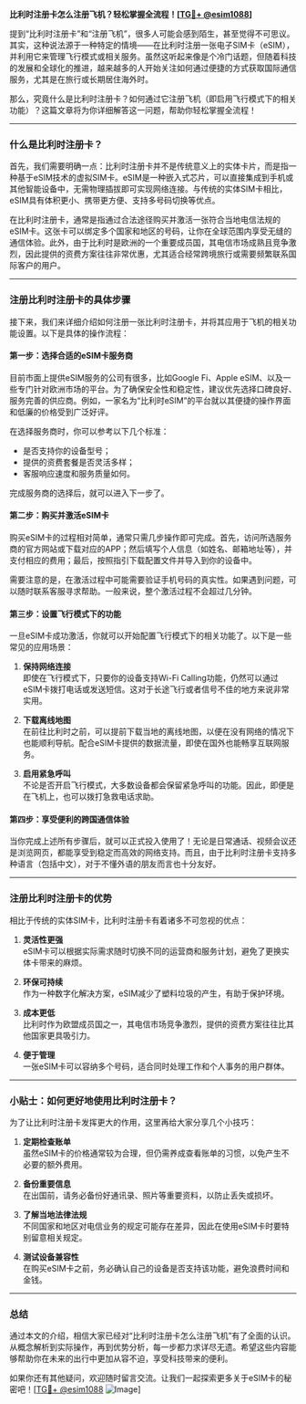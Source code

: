 **比利时注册卡怎么注册飞机？轻松掌握全流程！[[TG💪+ @esim1088](https://t.me/s/esim1088)]**

提到“比利时注册卡”和“注册飞机”，很多人可能会感到陌生，甚至觉得不可思议。其实，这种说法源于一种特定的情境——在比利时注册一张电子SIM卡（eSIM），并利用它来管理飞行模式或相关服务。虽然这听起来像是个冷门话题，但随着科技的发展和全球化的推进，越来越多的人开始关注如何通过便捷的方式获取国际通信服务，尤其是在旅行或长期居住海外时。

那么，究竟什么是比利时注册卡？如何通过它注册飞机（即启用飞行模式下的相关功能）？这篇文章将为你详细解答这一问题，帮助你轻松掌握全流程！

---

### 什么是比利时注册卡？

首先，我们需要明确一点：比利时注册卡并不是传统意义上的实体卡片，而是指一种基于eSIM技术的虚拟SIM卡。eSIM是一种嵌入式芯片，可以直接集成到手机或其他智能设备中，无需物理插拔即可实现网络连接。与传统的实体SIM卡相比，eSIM具有体积更小、携带更方便、支持多号码切换等优点。

在比利时注册卡，通常是指通过合法途径购买并激活一张符合当地电信法规的eSIM卡。这张卡可以绑定多个国家和地区的号码，让你在全球范围内享受无缝的通信体验。此外，由于比利时是欧洲的一个重要成员国，其电信市场成熟且竞争激烈，因此提供的资费方案往往非常优惠，尤其适合经常跨境旅行或需要频繁联系国际客户的用户。

---

### 注册比利时注册卡的具体步骤

接下来，我们来详细介绍如何注册一张比利时注册卡，并将其应用于飞机的相关功能设置。以下是具体的操作流程：

#### 第一步：选择合适的eSIM卡服务商

目前市面上提供eSIM服务的公司有很多，比如Google Fi、Apple eSIM、以及一些专门针对欧洲市场的平台。为了确保安全性和稳定性，建议优先选择口碑良好、服务完善的供应商。例如，一家名为“比利时eSIM”的平台就以其便捷的操作界面和低廉的价格受到广泛好评。

在选择服务商时，你可以参考以下几个标准：
- 是否支持你的设备型号；
- 提供的资费套餐是否灵活多样；
- 客服响应速度和服务质量如何。

完成服务商的选择后，就可以进入下一步了。

#### 第二步：购买并激活eSIM卡

购买eSIM卡的过程相对简单，通常只需几步操作即可完成。首先，访问所选服务商的官方网站或下载对应的APP；然后填写个人信息（如姓名、邮箱地址等），并支付相应的费用；最后，按照指引下载配置文件并导入到你的设备中。

需要注意的是，在激活过程中可能需要验证手机号码的真实性。如果遇到问题，可以随时联系客服寻求帮助。一般来说，整个激活过程不会超过几分钟。

#### 第三步：设置飞行模式下的功能

一旦eSIM卡成功激活，你就可以开始配置飞行模式下的相关功能了。以下是一些常见的应用场景：

1. **保持网络连接**  
   即使在飞行模式下，只要你的设备支持Wi-Fi Calling功能，仍然可以通过eSIM卡拨打电话或发送短信。这对于长途飞行或者信号不佳的地方来说非常实用。

2. **下载离线地图**  
   在前往比利时之前，可以提前下载当地的离线地图，以便在没有网络的情况下也能顺利导航。配合eSIM卡提供的数据流量，即使在国外也能畅享互联网服务。

3. **启用紧急呼叫**  
   不论是否开启飞行模式，大多数设备都会保留紧急呼叫的功能。因此，即便是在飞机上，也可以拨打急救电话求助。

#### 第四步：享受便利的跨国通信体验

当你完成上述所有步骤后，就可以正式投入使用了！无论是日常通话、视频会议还是浏览网页，都能享受到稳定而高效的网络支持。而且，由于比利时注册卡支持多种语言（包括中文），对于不懂外语的朋友而言也十分友好。

---

### 注册比利时注册卡的优势

相比于传统的实体SIM卡，比利时注册卡有着诸多不可忽视的优点：

1. **灵活性更强**  
   eSIM卡可以根据实际需求随时切换不同的运营商和服务计划，避免了更换实体卡带来的麻烦。

2. **环保可持续**  
   作为一种数字化解决方案，eSIM减少了塑料垃圾的产生，有助于保护环境。

3. **成本更低**  
   比利时作为欧盟成员国之一，其电信市场竞争激烈，提供的资费方案往往比其他国家更具吸引力。

4. **便于管理**  
   一张eSIM卡可以容纳多个号码，适合同时处理工作和个人事务的用户群体。

---

### 小贴士：如何更好地使用比利时注册卡？

为了让比利时注册卡发挥更大的作用，这里再给大家分享几个小技巧：

1. **定期检查账单**  
   虽然eSIM卡的价格通常较为合理，但仍需养成查看账单的习惯，以免产生不必要的额外费用。

2. **备份重要信息**  
   在出国前，请务必备份好通讯录、照片等重要资料，以防止丢失或损坏。

3. **了解当地法律法规**  
   不同国家和地区对电信业务的规定可能存在差异，因此在使用eSIM卡时要特别留意相关规定。

4. **测试设备兼容性**  
   在购买eSIM卡之前，务必确认自己的设备是否支持该功能，避免浪费时间和金钱。

---

### 总结

通过本文的介绍，相信大家已经对“比利时注册卡怎么注册飞机”有了全面的认识。从概念解析到实际操作，再到优势分析，每一步都力求详尽无遗。希望这些内容能够帮助你在未来的出行中更加从容不迫，享受科技带来的便利。

如果你还有其他疑问，欢迎随时留言交流。让我们一起探索更多关于eSIM卡的秘密吧！[[TG💪+ @esim1088](https://t.me/s/esim1088) ![Image](https://i.postimg.cc/4NQfJmqS/Snipaste-2025-05-13-00-14-12.png)]